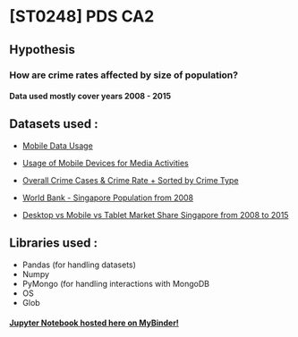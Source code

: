 # **[ST0248] PDS CA2**
## **Hypothesis** 
### How are crime rates affected by size of population?
#### Data used mostly cover years 2008 - 2015

## **Datasets used :**

* [Mobile Data Usage](https://data.gov.sg/dataset/mobile-data-usage)

* [Usage of Mobile Devices for Media Activities](https://data.gov.sg/dataset/usage-of-mobile-devices-for-media-activities)

* [Overall Crime Cases & Crime Rate + Sorted by Crime Type](https://data.gov.sg/dataset/overall-crime-cases-crime-rate)

* [World Bank - Singapore Population from 2008](hhttps://data.worldbank.org/indicator/SP.POP.TOTL?end=2017&locations=SG&start=2008)

* [Desktop vs Mobile vs Tablet Market Share Singapore from 2008 to 2015](http://gs.statcounter.com/platform-market-share/desktop-mobile-tablet/singapore/2009)


## **Libraries used :**
- Pandas (for handling datasets)
- Numpy
- PyMongo (for handling interactions with MongoDB
- OS
- Glob


#### [Jupyter Notebook hosted here on MyBinder!](https://mybinder.org/v2/gh/Ghos7ie/pds_CA2/master) 
